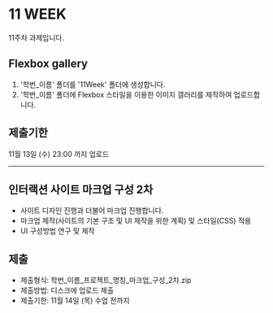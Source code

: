 # 11 WEEK

11주차 과제입니다.

## Flexbox gallery

1. '학번_이름' 폴더를 '11Week' 폴더에 생성합니다.
2. '학번_이름' 폴더에 Flexbox 스타일을 이용한 이미지 갤러리를 제작하여 업로드합니다.

## 제출기한

11월 13일 (수) 23:00 까지 업로드

<hr/>

## 인터랙션 사이트 마크업 구성 2차

- 사이트 디자인 진행과 더불어 마크업 진행합니다.
- 마크업 제작(사이트의 기본 구조 및 UI 제작을 위한 계획) 및 스타일(CSS) 적용
- UI 구성방법 연구 및 제작

## 제출

- 제출형식: 학번_이름_프로젝트_명칭_마크업_구성_2차.zip
- 제출방법: 디스크에 업로드 제출
- 제출기한: 11월 14일 (목) 수업 전까지